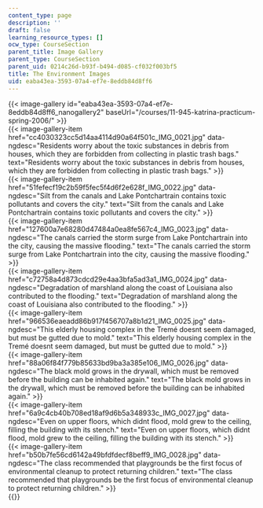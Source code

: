 ```yaml
---
content_type: page
description: ''
draft: false
learning_resource_types: []
ocw_type: CourseSection
parent_title: Image Gallery
parent_type: CourseSection
parent_uid: 0214c26d-b93f-b494-d085-cf032f003bf5
title: The Environment Images
uid: eaba43ea-3593-07a4-ef7e-8eddb84d8ff6
---
```

{{< image-gallery id="eaba43ea-3593-07a4-ef7e-8eddb84d8ff6_nanogallery2" baseUrl="/courses/11-945-katrina-practicum-spring-2006/" >}}  
{{< image-gallery-item href="cc4030323cc5d14aa4114d90a64f501c_IMG_0021.jpg" data-ngdesc="Residents worry about the toxic substances in debris from houses, which they are forbidden from collecting in plastic trash bags." text="Residents worry about the toxic substances in debris from houses, which they are forbidden from collecting in plastic trash bags." >}}  
{{< image-gallery-item href="51fefecf19c2b59f5fec5f4d6f2e628f_IMG_0022.jpg" data-ngdesc="Silt from the canals and Lake Pontchartrain contains toxic pollutants and covers the city." text="Silt from the canals and Lake Pontchartrain contains toxic pollutants and covers the city." >}}  
{{< image-gallery-item href="127600a7e68280d47484a0ea8fe567c4_IMG_0023.jpg" data-ngdesc="The canals carried the storm surge from Lake Pontchartrain into the city, causing the massive flooding." text="The canals carried the storm surge from Lake Pontchartrain into the city, causing the massive flooding." >}}  
{{< image-gallery-item href="c72758a4d873cdcd29e4aa3bfa5ad3a1_IMG_0024.jpg" data-ngdesc="Degradation of marshland along the coast of Louisiana also contributed to the flooding." text="Degradation of marshland along the coast of Louisiana also contributed to the flooding." >}}  
{{< image-gallery-item href="966536eaeadd86b917f456707a8b1d21_IMG_0025.jpg" data-ngdesc="This elderly housing complex in the Tremé doesnt seem damaged, but must be gutted due to mold." text="This elderly housing complex in the Tremé doesnt seem damaged, but must be gutted due to mold." >}}  
{{< image-gallery-item href="88a06f84f779b85633bd9ba3a385e106_IMG_0026.jpg" data-ngdesc="The black mold grows in the drywall, which must be removed before the building can be inhabited again." text="The black mold grows in the drywall, which must be removed before the building can be inhabited again." >}}  
{{< image-gallery-item href="6a9c4cb40b708ed18af9d6b5a348933c_IMG_0027.jpg" data-ngdesc="Even on upper floors, which didnt flood, mold grew to the ceiling, filling the building with its stench." text="Even on upper floors, which didnt flood, mold grew to the ceiling, filling the building with its stench." >}}  
{{< image-gallery-item href="b50b7fe56cd6142a49bfdfdecf8beff9_IMG_0028.jpg" data-ngdesc="The class recommended that playgrounds be the first focus of environmental cleanup to protect returning children." text="The class recommended that playgrounds be the first focus of environmental cleanup to protect returning children." >}}  
{{}}